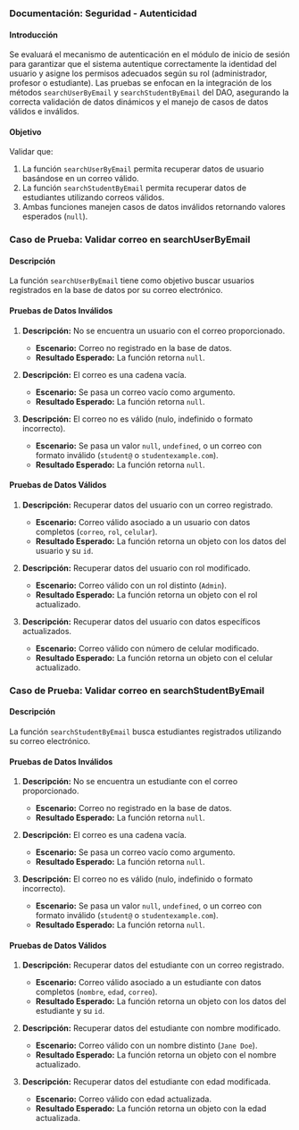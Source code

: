 ### Documentación: **Seguridad - Autenticidad**

#### **Introducción**

Se evaluará el mecanismo de autenticación en el módulo de inicio de sesión para garantizar que el sistema autentique correctamente la identidad del usuario y asigne los permisos adecuados según su rol (administrador, profesor o estudiante). Las pruebas se enfocan en la integración de los métodos `searchUserByEmail` y `searchStudentByEmail` del DAO, asegurando la correcta validación de datos dinámicos y el manejo de casos de datos válidos e inválidos.

#### **Objetivo**

Validar que:

1. La función `searchUserByEmail` permita recuperar datos de usuario basándose en un correo válido.
2. La función `searchStudentByEmail` permita recuperar datos de estudiantes utilizando correos válidos.
3. Ambas funciones manejen casos de datos inválidos retornando valores esperados (`null`).

### **Caso de Prueba: Validar correo en searchUserByEmail**

#### **Descripción**

La función `searchUserByEmail` tiene como objetivo buscar usuarios registrados en la base de datos por su correo electrónico.

#### **Pruebas de Datos Inválidos**

1. **Descripción:** No se encuentra un usuario con el correo proporcionado.

   - **Escenario:** Correo no registrado en la base de datos.
   - **Resultado Esperado:** La función retorna `null`.

2. **Descripción:** El correo es una cadena vacía.

   - **Escenario:** Se pasa un correo vacío como argumento.
   - **Resultado Esperado:** La función retorna `null`.

3. **Descripción:** El correo no es válido (nulo, indefinido o formato incorrecto).
   - **Escenario:** Se pasa un valor `null`, `undefined`, o un correo con formato inválido (`student@` o `studentexample.com`).
   - **Resultado Esperado:** La función retorna `null`.

#### **Pruebas de Datos Válidos**

1. **Descripción:** Recuperar datos del usuario con un correo registrado.

   - **Escenario:** Correo válido asociado a un usuario con datos completos (`correo`, `rol`, `celular`).
   - **Resultado Esperado:** La función retorna un objeto con los datos del usuario y su `id`.

2. **Descripción:** Recuperar datos del usuario con rol modificado.

   - **Escenario:** Correo válido con un rol distinto (`Admin`).
   - **Resultado Esperado:** La función retorna un objeto con el rol actualizado.

3. **Descripción:** Recuperar datos del usuario con datos específicos actualizados.
   - **Escenario:** Correo válido con número de celular modificado.
   - **Resultado Esperado:** La función retorna un objeto con el celular actualizado.

### **Caso de Prueba: Validar correo en searchStudentByEmail**

#### **Descripción**

La función `searchStudentByEmail` busca estudiantes registrados utilizando su correo electrónico.

#### **Pruebas de Datos Inválidos**

1. **Descripción:** No se encuentra un estudiante con el correo proporcionado.

   - **Escenario:** Correo no registrado en la base de datos.
   - **Resultado Esperado:** La función retorna `null`.

2. **Descripción:** El correo es una cadena vacía.

   - **Escenario:** Se pasa un correo vacío como argumento.
   - **Resultado Esperado:** La función retorna `null`.

3. **Descripción:** El correo no es válido (nulo, indefinido o formato incorrecto).
   - **Escenario:** Se pasa un valor `null`, `undefined`, o un correo con formato inválido (`student@` o `studentexample.com`).
   - **Resultado Esperado:** La función retorna `null`.

#### **Pruebas de Datos Válidos**

1. **Descripción:** Recuperar datos del estudiante con un correo registrado.

   - **Escenario:** Correo válido asociado a un estudiante con datos completos (`nombre`, `edad`, `correo`).
   - **Resultado Esperado:** La función retorna un objeto con los datos del estudiante y su `id`.

2. **Descripción:** Recuperar datos del estudiante con nombre modificado.

   - **Escenario:** Correo válido con un nombre distinto (`Jane Doe`).
   - **Resultado Esperado:** La función retorna un objeto con el nombre actualizado.

3. **Descripción:** Recuperar datos del estudiante con edad modificada.
   - **Escenario:** Correo válido con edad actualizada.
   - **Resultado Esperado:** La función retorna un objeto con la edad actualizada.
